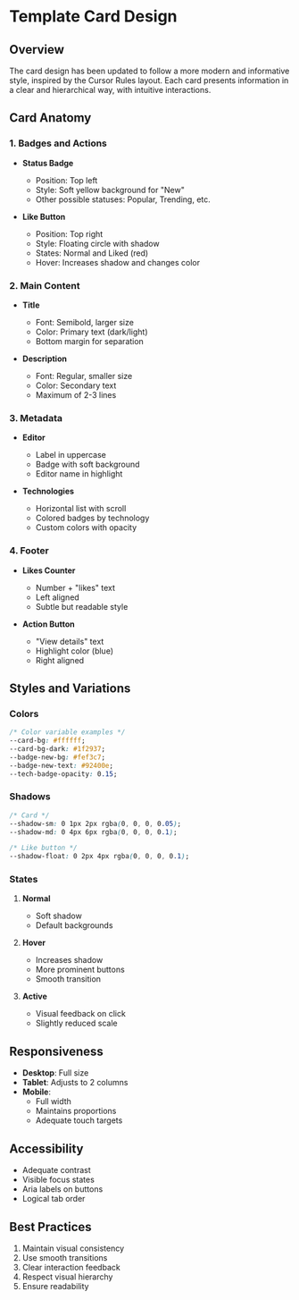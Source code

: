 # Template Card Design

## Overview

The card design has been updated to follow a more modern and informative style, inspired by the Cursor Rules layout. Each card presents information in a clear and hierarchical way, with intuitive interactions.

## Card Anatomy

### 1. Badges and Actions

- **Status Badge**

  - Position: Top left
  - Style: Soft yellow background for "New"
  - Other possible statuses: Popular, Trending, etc.

- **Like Button**
  - Position: Top right
  - Style: Floating circle with shadow
  - States: Normal and Liked (red)
  - Hover: Increases shadow and changes color

### 2. Main Content

- **Title**

  - Font: Semibold, larger size
  - Color: Primary text (dark/light)
  - Bottom margin for separation

- **Description**
  - Font: Regular, smaller size
  - Color: Secondary text
  - Maximum of 2-3 lines

### 3. Metadata

- **Editor**

  - Label in uppercase
  - Badge with soft background
  - Editor name in highlight

- **Technologies**
  - Horizontal list with scroll
  - Colored badges by technology
  - Custom colors with opacity

### 4. Footer

- **Likes Counter**

  - Number + "likes" text
  - Left aligned
  - Subtle but readable style

- **Action Button**
  - "View details" text
  - Highlight color (blue)
  - Right aligned

## Styles and Variations

### Colors

```css
/* Color variable examples */
--card-bg: #ffffff;
--card-bg-dark: #1f2937;
--badge-new-bg: #fef3c7;
--badge-new-text: #92400e;
--tech-badge-opacity: 0.15;
```

### Shadows

```css
/* Card */
--shadow-sm: 0 1px 2px rgba(0, 0, 0, 0.05);
--shadow-md: 0 4px 6px rgba(0, 0, 0, 0.1);

/* Like button */
--shadow-float: 0 2px 4px rgba(0, 0, 0, 0.1);
```

### States

1. **Normal**

   - Soft shadow
   - Default backgrounds

2. **Hover**

   - Increases shadow
   - More prominent buttons
   - Smooth transition

3. **Active**
   - Visual feedback on click
   - Slightly reduced scale

## Responsiveness

- **Desktop**: Full size
- **Tablet**: Adjusts to 2 columns
- **Mobile**:
  - Full width
  - Maintains proportions
  - Adequate touch targets

## Accessibility

- Adequate contrast
- Visible focus states
- Aria labels on buttons
- Logical tab order

## Best Practices

1. Maintain visual consistency
2. Use smooth transitions
3. Clear interaction feedback
4. Respect visual hierarchy
5. Ensure readability
